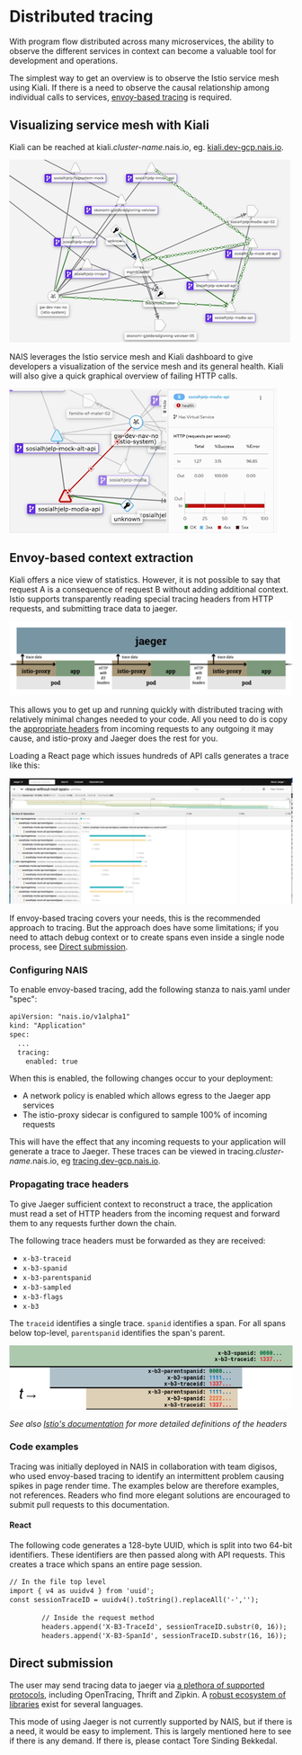 # Distributed tracing

With program flow distributed across many microservices, the ability to observe the different services in context can become a valuable tool for development and operations. 

The simplest way to get an overview is to observe the Istio service mesh using Kiali. If there is a need to observe the causal relationship among individual calls to services, [envoy-based tracing](#envoy-based-context-extraction) is required.

## Visualizing service mesh with Kiali

Kiali can be reached at kiali.*cluster-name*.nais.io, eg. [kiali.dev-gcp.nais.io](https://kiali.dev-gcp.nais.io).

![Kiali service mesh showing the relationship between sosialhjelp-modia, modia-api, and mock-alt-api](kiali-sample.gif)

NAIS leverages the Istio service mesh and Kiali dashboard to give developers a visualization of the service mesh and its general health. Kiali will also give a quick graphical overview of failing HTTP calls.

![Example of a service returning 400 errors](kiali-400-sample.gif)

## Envoy-based context extraction

Kiali offers a nice view of statistics. However, it is not possible to say that request A is a consequence of request B without adding additional context. Istio supports transparently reading special tracing headers from HTTP requests, and submitting trace data to jaeger.

![Illustration of envoy-based tracing](envoy-tracing.png)

This allows you to get up and running quickly with distributed tracing with relatively minimal changes needed to your code. All you need to do is copy the [appropriate headers](#propagating-trace-headers) from incoming requests to any outgoing it may cause, and istio-proxy and Jaeger does the rest for you.

Loading a React page which issues hundreds of API calls generates a trace like this:

![Example trace of a sosialhjelp-modia page load](example-trace.png)

If envoy-based tracing covers your needs, this is the recommended approach to tracing. 
But the approach does have some limitations; if you need to attach debug context or to create spans even inside a single node process, see [Direct submission](#direct-submission).

### Configuring NAIS

To enable envoy-based tracing, add the following stanza to nais.yaml under "spec":

```
apiVersion: "nais.io/v1alpha1"
kind: "Application"
spec:
  ...
  tracing:
    enabled: true
```

When this is enabled, the following changes occur to your deployment:
* A network policy is enabled which allows egress to the Jaeger app services
* The istio-proxy sidecar is configured to sample 100% of incoming requests

This will have the effect that any incoming requests to your application will generate a trace to Jaeger. These traces can be viewed in tracing.*cluster-name*.nais.io, eg [tracing.dev-gcp.nais.io](https://tracing.dev-gcp.nais.io/).

### Propagating trace headers

To give Jaeger sufficient context to reconstruct a trace, the application must read a set of HTTP headers from the incoming request and forward them to any requests further down the chain.

The following trace headers must be forwarded as they are received:

* `x-b3-traceid`
* `x-b3-spanid`
* `x-b3-parentspanid`
* `x-b3-sampled`
* `x-b3-flags`
* `x-b3`

The `traceid` identifies a single trace. `spanid` identifies a span. For all spans below top-level, `parentspanid` identifies the span's parent.

![Illustration of the relationship between trace, span and parentspan IDs](trace-span-ids.png)

*See also [Istio's documentation](https://istio.io/latest/faq/distributed-tracing/#how-to-support-tracing) for more detailed definitions of the headers*

<!-- TODO: Check source code to find which headers are actually dealt with by istio-proxy -->

<!-- TODO: Figure out semantics of the sampled/flags headers --> 

### Code examples

Tracing was initially deployed in NAIS in collaboration with team digisos, who used envoy-based tracing to identify an intermittent problem causing spikes in page render time. 
The examples below are therefore examples, not references.
Readers who find more elegant solutions are encouraged to submit pull requests to this documentation.

#### React

The following code generates a 128-byte UUID, which is split into two 64-bit identifiers. These identifiers are then passed along with API requests. This creates a trace which spans an entire page session.

<!-- TODO: Clarify jaeger's requirements for identifier; documentation is unclear/contradictory -->

```
// In the file top level
import { v4 as uuidv4 } from 'uuid';
const sessionTraceID = uuidv4().toString().replaceAll('-','');

        // Inside the request method
        headers.append('X-B3-TraceId', sessionTraceID.substr(0, 16));
        headers.append('X-B3-SpanId', sessionTraceID.substr(16, 16));
```

## Direct submission

The user may send tracing data to jaeger via [a plethora of supported protocols](https://www.jaegertracing.io/docs/1.20/apis/), including OpenTracing, Thrift and Zipkin.
A [robust ecosystem of libraries](https://www.jaegertracing.io/docs/1.20/client-libraries/) exist for several languages.

This mode of using Jaeger is not currently supported by NAIS, but if there is a need, it would be easy to implement.
This is largely mentioned here to see if there is any demand.
If there is, please contact Tore Sinding Bekkedal.